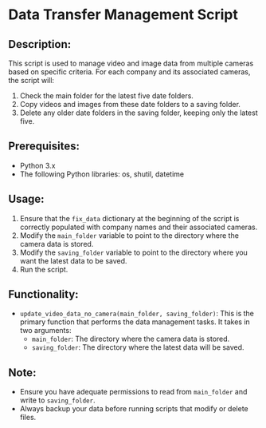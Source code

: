 
# Data Transfer Management Script

## Description:
This script is used to manage video and image data from multiple cameras based on specific criteria. For each company and its associated cameras, the script will:

1. Check the main folder for the latest five date folders.
2. Copy videos and images from these date folders to a saving folder.
3. Delete any older date folders in the saving folder, keeping only the latest five.

## Prerequisites:

- Python 3.x
- The following Python libraries: os, shutil, datetime

## Usage:

1. Ensure that the `fix_data` dictionary at the beginning of the script is correctly populated with company names and their associated cameras.
2. Modify the `main_folder` variable to point to the directory where the camera data is stored.
3. Modify the `saving_folder` variable to point to the directory where you want the latest data to be saved.
4. Run the script.

## Functionality:

- `update_video_data_no_camera(main_folder, saving_folder)`: This is the primary function that performs the data management tasks. It takes in two arguments:
  - `main_folder`: The directory where the camera data is stored.
  - `saving_folder`: The directory where the latest data will be saved.

## Note:

- Ensure you have adequate permissions to read from `main_folder` and write to `saving_folder`.
- Always backup your data before running scripts that modify or delete files.
